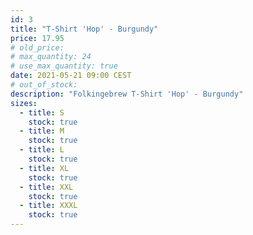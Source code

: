 ```yaml
---
id: 3
title: "T-Shirt 'Hop' - Burgundy"
price: 17.95
# old_price:
# max_quantity: 24
# use_max_quantity: true
date: 2021-05-21 09:00 CEST
# out_of_stock:
description: "Folkingebrew T-Shirt 'Hop' - Burgundy"
sizes:
  - title: S
    stock: true
  - title: M
    stock: true
  - title: L
    stock: true
  - title: XL
    stock: true
  - title: XXL
    stock: true
  - title: XXXL
    stock: true
---
```

